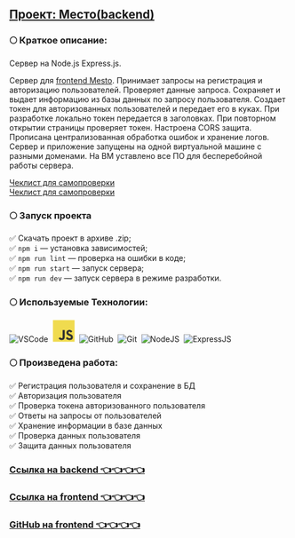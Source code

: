 ## [Проект: Место(backend)](https://api.mesto.novo52.ru)

### 🌕 Краткое описание:
Сервер на Node.js Express.js.  

Сервер для [frontend Mesto](https://mesto.novo52.ru). Принимает запросы на регистрация и авторизацию пользователей. Проверяет данные запроса. Сохраняет и выдает информацию из базы данных по запросу пользователя. Создает токен для авторизованных пользователей и передает его в куках. При разработке локально токен передается в заголовках. При повторном открытии страницы проверяет токен. Настроена CORS защита. Прописана централизованная обработка ошибок и хранение логов. Сервер и приложение запущены на одной виртуальной машине с разными доменами. На ВМ уставлено все ПО для бесперебойной работы сервера. 
 
[Чеклист для самопроверки](https://github.com/BaturinSS/mesto-express-gha/files/9474177/checklist_13.pdf)    
[Чеклист для самопроверки](https://github.com/BaturinSS/mesto-express-gha/files/9474179/checklist_14.pdf)    

### 🌕 Запуск проекта

✅ Скачать проект в архиве .zip;    
✅ `npm i` — установка зависимостей;    
✅ `npm run lint` — проверка на ошибки в коде;  
✅ `npm run start` — запуск сервера;  
✅ `npm run dev` — запуск сервера в режиме разработки.    
    
### 🌕 Используемые Технологии:

<img src="https://user-images.githubusercontent.com/94468513/187542776-f4aaee57-c8b2-4de6-9d84-48b7cdf0b1a9.svg" title="VSCode" alt="VSCode" width="40" height="40"/>&nbsp;
<img src="https://github.com/devicons/devicon/blob/master/icons/javascript/javascript-original.svg" title="JavaScript" alt="JavaScript" width="40" height="40"/>&nbsp;
<img src="https://user-images.githubusercontent.com/78322084/162064174-194ac89a-024d-4839-aae3-22d9ee4e3a33.png"  title="GitHub" alt="GitHub" width="40" height="40"/>&nbsp;
<img src="https://user-images.githubusercontent.com/94468513/187526649-ea43f3cc-3b08-4054-9af2-ec81af5bc2e6.svg" title="Git" alt="Git" width="40" height="40"/>&nbsp;
<img src="https://user-images.githubusercontent.com/94468513/187550880-a4d2a9ef-6267-4d05-b459-8a241c85109c.svg" title="NodeJS" alt="NodeJS" width="40" height="40"/>&nbsp;
<img src="https://user-images.githubusercontent.com/94468513/188035024-08b2631c-d216-4013-baa5-6e67a5fb0524.png" title="ExpressJS" alt="ExpressJS" height="40"/>&nbsp;
   
### 🌕 Произведена работа:    

✅ Регистрация пользователя и сохранение в БД    
✅ Авторизация пользователя   
✅ Проверка токена авторизованного пользователя    
✅ Ответы на запросы от пользователей    
✅ Хранение информации в базе данных      
✅ Проверка данных пользователя    
✅ Защита данных пользователя        

### [Ссылка на backend 👈👈👈👈](https://api.mesto.novo52.ru)   
### [Ссылка на frontend 👈👈👈👈](https://mesto.novo52.ru)    
### [GitHub на frontend 👈👈👈👈](https://github.com/BaturinSS/mesto-frontend)    
